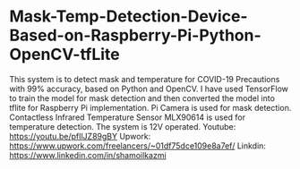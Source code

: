 # Mask-Temp-Detection-Device-Based-on-Raspberry-Pi-Python-OpenCV-tfLite
This system is to detect mask and temperature for COVID-19 Precautions with 99% accuracy, based on Python and OpenCV. I have used TensorFlow to train the model for mask detection and then converted the model into tflite for Raspberry Pi implementation. 
Pi Camera is used for mask detection.
Contactless Infrared Temperature Sensor MLX90614 is used for temperature detection.
The system is 12V operated.
Youtube: https://youtu.be/pfIlJZ89gBY
Upwork: https://www.upwork.com/freelancers/~01df75dce109e8a7ef/
Linkdin: https://www.linkedin.com/in/shamoilkazmi
